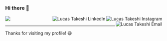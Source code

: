 ### Hi there 👋

<img align="left" src="https://github-readme-stats.vercel.app/api?username=lucasarakaki&show_icons=true&count-private=true&theme=tokyonight">

<!-- Adicionando ícones de redes sociais -->

<a href="https://www.instagram.com/_lucasarakaki/" target="_blank">
  <img align="right" alt="Lucas Takeshi Instagram" src="https://img.shields.io/badge/-Instagram-8257E5?style=flat&logo=instagram&logoColor=white" />
</a>

<a href="https://www.linkedin.com/in/takeshi-lucas/" target="_blank">
  <img align="right" alt="Lucas Takeshi LinkedIn" src="https://img.shields.io/badge/-Linkedin-8257E5?style=flat&logo=linkedin&logoColor=white" />
</a>

<a href="mailto:takeshioficial01@outlook.com" target="_blank">
  <img align="right" alt="Lucas Takeshi Email" src="https://img.shields.io/badge/-Email-D14836?style=flat&logo=gmail&logoColor=white" />
</a>

<br clear="left" />


---

Thanks for visiting my profile! 😄
